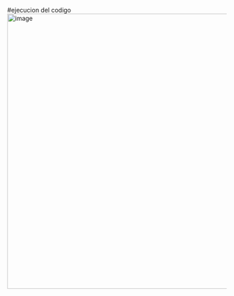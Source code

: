 #ejecucion del codigo 
<img width="1113" height="632" alt="image" src="https://github.com/user-attachments/assets/84937b55-cdc6-4522-8507-92bf5e066552" />
